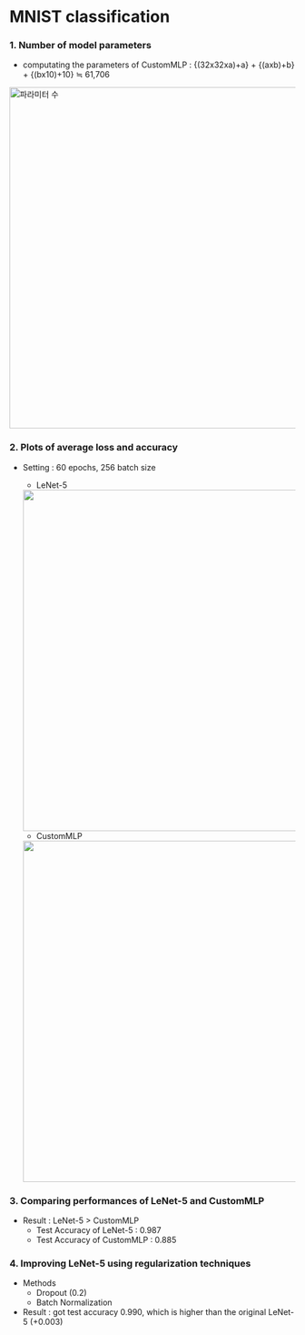 # MNIST classification
### 1. Number of model parameters 
- computating the parameters of CustomMLP : {(32x32xa)+a} + {(axb)+b} + {(bx10)+10} ≒ 61,706 
<img width="600" alt="파라미터 수" src="https://github.com/jiwwnn/mnist_classification/assets/134251617/6a06f596-8040-470d-b0ed-5dd2d07d974b">

### 2. Plots of average loss and accuracy
- Setting : 60 epochs, 256 batch size
  - LeNet-5 
  <img src="https://github.com/jiwwnn/mnist_classification/assets/134251617/1c4082be-b01a-4ea7-88e2-a91f2e1cb998.png"  width="600">

  - CustomMLP
  <img src="https://github.com/jiwwnn/mnist_classification/assets/134251617/df3ed640-c2a0-4046-a1ae-40c3471493ff.png"  width="600">

### 3. Comparing performances of LeNet-5 and CustomMLP
- Result : LeNet-5 > CustomMLP
  - Test Accuracy of LeNet-5 : 0.987 
  - Test Accuracy of CustomMLP : 0.885

### 4. Improving LeNet-5 using regularization techniques
- Methods 
  - Dropout (0.2)
  - Batch Normalization
- Result : got test accuracy 0.990, which is higher than the original LeNet-5 (+0.003)
